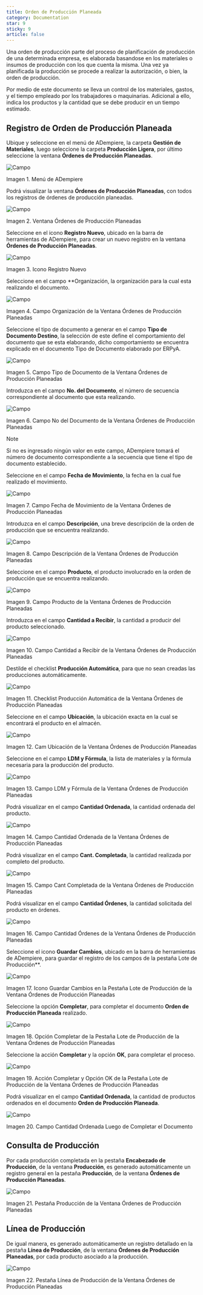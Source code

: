 ```yaml
---
title: Orden de Producción Planeada
category: Documentation
star: 9
sticky: 9
article: false
---
```


Una orden de producción parte del proceso de planificación de producción de una determinada empresa, es elaborada basandose en los materiales o insumos de producción con los que cuenta la misma. Una vez ya planificada la producción se procede a realizar la autorización, o bien, la orden de producción.

Por medio de este documento se lleva un control de los materiales, gastos, y el tiempo empleado por los trabajadores o maquinarias. Adicional a ello, indica los productos y la cantidad que se debe producir en un tiempo estimado.

## Registro de Orden de Producción Planeada

Ubique y seleccione en el menú de ADempiere, la carpeta **Gestión de Materiales**, luego seleccione la carpeta **Producción Ligera**, por último seleccione la ventana **Órdenes de Producción Planeadas**.

![Campo](/assets/img/docs/production-management/prm-production-image55.png)

Imagen 1. Menú de ADempiere

Podrá visualizar la ventana **Órdenes de Producción Planeadas**, con todos los registros de órdenes de producción planeadas.

![Campo](/assets/img/docs/production-management/prm-production-image56.png)

Imagen 2. Ventana Órdenes de Producción Planeadas

Seleccione en el icono **Registro Nuevo**, ubicado en la barra de herramientas de ADempiere, para crear un nuevo registro en la ventana **Órdenes de Producción Planeadas**.

![Campo](/assets/img/docs/production-management/prm-production-image57.png)

Imagen 3. Icono Registro Nuevo

Seleccione en el campo **Organización, la organización para la cual esta realizando el documento.

![Campo](/assets/img/docs/production-management/prm-production-image58.png)

Imagen 4. Campo Organización de la Ventana Órdenes de Producción Planeadas

Seleccione el tipo de documento a generar en el campo **Tipo de Documento Destino**, la selección de este define el comportamiento del documento que se esta elaborando, dicho comportamiento se encuentra explicado en el documento Tipo de Documento elaborado por ERPyA.

![Campo](/assets/img/docs/production-management/prm-production-image59.png)

Imagen 5. Campo Tipo de Documento de la Ventana Órdenes de Producción Planeadas

Introduzca en el campo **No. del Documento**, el número de secuencia correspondiente al documento que esta realizando.

![Campo](/assets/img/docs/production-management/prm-production-image60.png)

Imagen 6. Campo No del Documento de la Ventana Órdenes de Producción Planeadas

Note

Si no es ingresado ningún valor en este campo, ADempiere tomará el número de documento correspondiente a la secuencia que tiene el tipo de documento establecido.

Seleccione en el campo **Fecha de Movimiento**, la fecha en la cual fue realizado el movimiento.

![Campo](/assets/img/docs/production-management/prm-production-image61.png)

Imagen 7. Campo Fecha de Movimiento de la Ventana Órdenes de Producción Planeadas

Introduzca en el campo **Descripción**, una breve descripción de la orden de producción que se encuentra realizando.

![Campo](/assets/img/docs/production-management/prm-production-image63.png)

Imagen 8. Campo Descripción de la Ventana Órdenes de Producción Planeadas

Seleccione en el campo **Producto**, el producto involucrado en la orden de producción que se encuentra realizando.

![Campo](/assets/img/docs/production-management/prm-production-image63.png)

Imagen 9. Campo Producto de la Ventana Órdenes de Producción Planeadas

Introduzca en el campo **Cantidad a Recibir**, la cantidad a producir del producto seleccionado.

![Campo](/assets/img/docs/production-management/prm-production-image64.png)

Imagen 10. Campo Cantidad a Recibir de la Ventana Órdenes de Producción Planeadas

Destilde el checklist **Producción Automática**, para que no sean creadas las producciones automáticamente.

![Campo](/assets/img/docs/production-management/prm-production-image65.png)

Imagen 11. Checklist Producción Automática de la Ventana Órdenes de Producción Planeadas

Seleccione en el campo **Ubicación**, la ubicación exacta en la cual se encontrará el producto en el almacén.

![Campo](/assets/img/docs/production-management/prm-production-image66.png)

Imagen 12. Cam Ubicación de la Ventana Órdenes de Producción Planeadas

Seleccione en el campo **LDM y Fórmula**, la lista de materiales y la fórmula necesaria para la producción del producto.

![Campo](/assets/img/docs/production-management/prm-production-image67.png)

Imagen 13. Campo LDM y Fórmula de la Ventana Órdenes de Producción Planeadas

Podrá visualizar en el campo **Cantidad Ordenada**, la cantidad ordenada del producto.

![Campo](/assets/img/docs/production-management/prm-production-image68.png)

Imagen 14. Campo Cantidad Ordenada de la Ventana Órdenes de Producción Planeadas

Podrá visualizar en el campo **Cant. Completada**, la cantidad realizada por completo del producto.

![Campo](/assets/img/docs/production-management/prm-production-image69.png)

Imagen 15. Campo Cant Completada de la Ventana Órdenes de Producción Planeadas

Podrá visualizar en el campo **Cantidad Órdenes**, la cantidad solicitada del producto en órdenes.

![Campo](/assets/img/docs/production-management/prm-production-image70.png)

Imagen 16. Campo Cantidad Órdenes de la Ventana Órdenes de Producción Planeadas

Seleccione el icono **Guardar Cambios**, ubicado en la barra de herramientas de ADempiere, para guardar el registro de los campos de la pestaña Lote de Producción**.

![Campo](/assets/img/docs/production-management/prm-production-image71.png)

Imagen 17. Icono Guardar Cambios en la Pestaña Lote de Producción de la Ventana Órdenes de Producción Planeadas

Seleccione la opción **Completar**, para completar el documento **Orden de Producción Planeada** realizado.

![Campo](/assets/img/docs/production-management/prm-production-image72.png)

Imagen 18. Opción Completar de la Pestaña Lote de Producción de la Ventana Órdenes de Producción Planeadas

Seleccione la acción **Completar** y la opción **OK**, para completar el proceso.

![Campo](/assets/img/docs/production-management/prm-production-image73.png)

Imagen 19. Acción Completar y Opción OK de la Pestaña Lote de Producción de la Ventana Órdenes de Producción Planeadas

Podrá visualizar en el campo **Cantidad Ordenada**, la cantidad de productos ordenados en el documento **Orden de Producción Planeada**.

![Campo](/assets/img/docs/production-management/prm-production-image74.png)

Imagen 20. Campo Cantidad Ordenada Luego de Completar el Documento

## Consulta de Producción

Por cada producción completada en la pestaña **Encabezado de Producción**, de la ventana **Producción**, es generado automáticamente un registro general en la pestaña **Producción**, de la ventana **Órdenes de Producción Planeadas**.

![Campo](/assets/img/docs/production-management/prm-production-image75.png)

Imagen 21. Pestaña Producción de la Ventana Órdenes de Producción Planeadas

## Línea de Producción

De igual manera, es generado automáticamente un registro detallado en la pestaña **Línea de Producción**, de la ventana **Órdenes de Producción Planeadas**, por cada producto asociado a la producción.

![Campo](/assets/img/docs/production-management/prm-production-image76.png)

Imagen 22. Pestaña Línea de Producción de la Ventana Órdenes de Producción Planeadas
